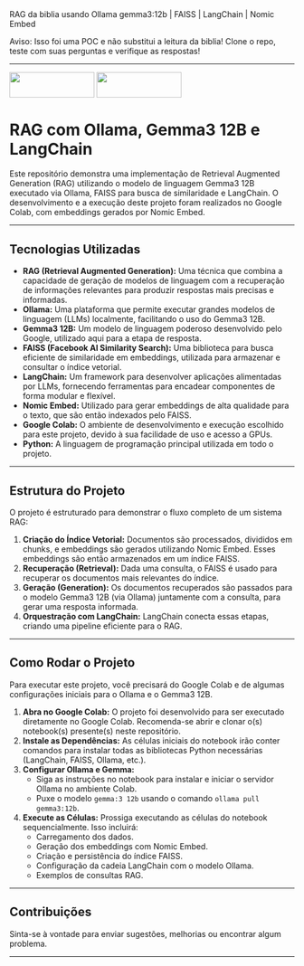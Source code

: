 ##

RAG da biblia usando Ollama gemma3:12b | FAISS | LangChain | Nomic Embed 

Aviso: Isso foi uma POC e não substitui a leitura da biblia! Clone o repo, teste com suas perguntas e verifique as respostas!

---

<div style="display: inline_block">

<img align="center" height="45px" width="150px" src="https://cdn.jsdelivr.net/gh/devicons/devicon@latest/icons/googlecloud/googlecloud-original.svg"  /> 


<img align="center" height="45px" width="150px" src="https://cdn.jsdelivr.net/gh/devicons/devicon@latest/icons/jupyter/jupyter-original-wordmark.svg" />

          
</div>


##

# RAG com Ollama, Gemma3 12B e LangChain

Este repositório demonstra uma implementação de Retrieval Augmented Generation (RAG) utilizando o modelo de linguagem Gemma3 12B executado via Ollama, FAISS para busca de similaridade e LangChain. O desenvolvimento e a execução deste projeto foram realizados no Google Colab, com embeddings gerados por Nomic Embed.

---

## Tecnologias Utilizadas

* **RAG (Retrieval Augmented Generation):** Uma técnica que combina a capacidade de geração de modelos de linguagem com a recuperação de informações relevantes para produzir respostas mais precisas e informadas.
* **Ollama:** Uma plataforma que permite executar grandes modelos de linguagem (LLMs) localmente, facilitando o uso do Gemma3 12B.
* **Gemma3 12B:** Um modelo de linguagem poderoso desenvolvido pelo Google, utilizado aqui para a etapa de resposta.
* **FAISS (Facebook AI Similarity Search):** Uma biblioteca para busca eficiente de similaridade em embeddings, utilizada para armazenar e consultar o índice vetorial.
* **LangChain:** Um framework para desenvolver aplicações alimentadas por LLMs, fornecendo ferramentas para encadear componentes de forma modular e flexível.
* **Nomic Embed:** Utilizado para gerar embeddings de alta qualidade para o texto, que são então indexados pelo FAISS.
* **Google Colab:** O ambiente de desenvolvimento e execução escolhido para este projeto, devido à sua facilidade de uso e acesso a GPUs.
* **Python:** A linguagem de programação principal utilizada em todo o projeto.

---

## Estrutura do Projeto

O projeto é estruturado para demonstrar o fluxo completo de um sistema RAG:

1.  **Criação do Índice Vetorial:** Documentos são processados, divididos em chunks, e embeddings são gerados utilizando Nomic Embed. Esses embeddings são então armazenados em um índice FAISS.
2.  **Recuperação (Retrieval):** Dada uma consulta, o FAISS é usado para recuperar os documentos mais relevantes do índice.
3.  **Geração (Generation):** Os documentos recuperados são passados para o modelo Gemma3 12B (via Ollama) juntamente com a consulta, para gerar uma resposta informada.
4.  **Orquestração com LangChain:** LangChain conecta essas etapas, criando uma pipeline eficiente para o RAG.

---

## Como Rodar o Projeto

Para executar este projeto, você precisará do Google Colab e de algumas configurações iniciais para o Ollama e o Gemma3 12B.

1.  **Abra no Google Colab:** O projeto foi desenvolvido para ser executado diretamente no Google Colab. Recomenda-se abrir e clonar o(s) notebook(s) presente(s) neste repositório.
2.  **Instale as Dependências:** As células iniciais do notebook irão conter comandos para instalar todas as bibliotecas Python necessárias (LangChain, FAISS, Ollama, etc.).
3.  **Configurar Ollama e Gemma:**
    * Siga as instruções no notebook para instalar e iniciar o servidor Ollama no ambiente Colab.
    * Puxe o modelo `gemma:3 12b` usando o comando `ollama pull gemma3:12b`.
4.  **Execute as Células:** Prossiga executando as células do notebook sequencialmente. Isso incluirá:
    * Carregamento dos dados.
    * Geração dos embeddings com Nomic Embed.
    * Criação e persistência do índice FAISS.
    * Configuração da cadeia LangChain com o modelo Ollama.
    * Exemplos de consultas RAG.

---

## Contribuições

Sinta-se à vontade para enviar sugestões, melhorias ou encontrar algum problema.

---
